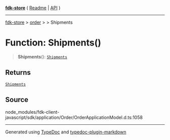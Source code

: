 [**fdk-store**](../../../README.md) ( [Readme](../../../README.md) \| [API](../../../API.md) )

---

[fdk-store](../../../API.md) > [order](../../README.md) > [<internal>](../README.md) > Shipments

# Function: Shipments()

> **Shipments**(): [`Shipments`](../type-aliases/type-alias.Shipments.md)

## Returns

[`Shipments`](../type-aliases/type-alias.Shipments.md)

## Source

node_modules/fdk-client-javascript/sdk/application/Order/OrderApplicationModel.d.ts:1058

---

Generated using [TypeDoc](https://typedoc.org/) and [typedoc-plugin-markdown](https://www.npmjs.com/package/typedoc-plugin-markdown)
